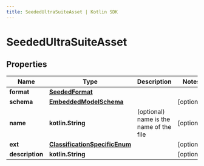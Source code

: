 ```yaml
---
title: SeededUltraSuiteAsset | Kotlin SDK
---
```




# SeededUltraSuiteAsset

## Properties
Name | Type | Description | Notes
------------ | ------------- | ------------- | -------------
**format** | [**SeededFormat**](SeededFormat) |  | 
**schema** | [**EmbeddedModelSchema**](EmbeddedModelSchema) |  |  [optional]
**name** | **kotlin.String** | (optional) name is the name of the file |  [optional]
**ext** | [**ClassificationSpecificEnum**](ClassificationSpecificEnum) |  |  [optional]
**description** | **kotlin.String** |  |  [optional]




